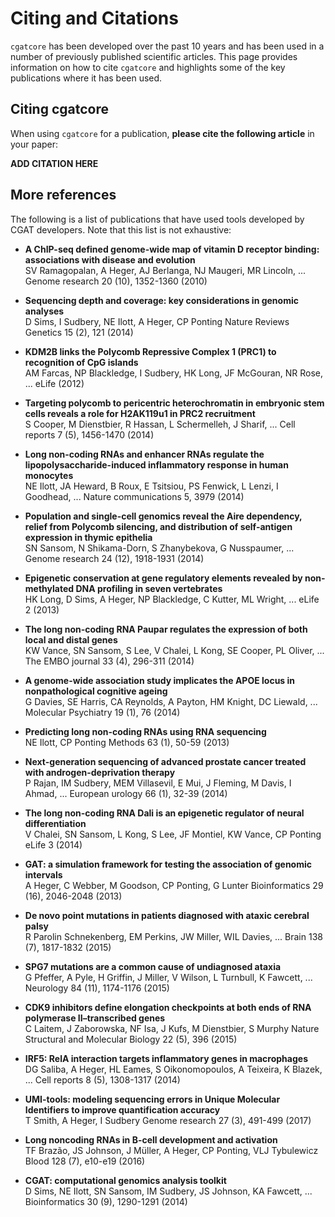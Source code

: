 # Citing and Citations

`cgatcore` has been developed over the past 10 years and has been used in a number of previously published scientific articles. This page provides information on how to cite `cgatcore` and highlights some of the key publications where it has been used.

## Citing cgatcore

When using `cgatcore` for a publication, **please cite the following article** in your paper:

**ADD CITATION HERE**

## More references

The following is a list of publications that have used tools developed by CGAT developers. Note that this list is not exhaustive:

- **A ChIP-seq defined genome-wide map of vitamin D receptor binding: associations with disease and evolution**  
  SV Ramagopalan, A Heger, AJ Berlanga, NJ Maugeri, MR Lincoln, ... Genome research 20 (10), 1352-1360 (2010)

- **Sequencing depth and coverage: key considerations in genomic analyses**  
  D Sims, I Sudbery, NE Ilott, A Heger, CP Ponting Nature Reviews Genetics 15 (2), 121 (2014)

- **KDM2B links the Polycomb Repressive Complex 1 (PRC1) to recognition of CpG islands**  
  AM Farcas, NP Blackledge, I Sudbery, HK Long, JF McGouran, NR Rose, ... eLife (2012)

- **Targeting polycomb to pericentric heterochromatin in embryonic stem cells reveals a role for H2AK119u1 in PRC2 recruitment**  
  S Cooper, M Dienstbier, R Hassan, L Schermelleh, J Sharif, ... Cell reports 7 (5), 1456-1470 (2014)

- **Long non-coding RNAs and enhancer RNAs regulate the lipopolysaccharide-induced inflammatory response in human monocytes**  
  NE Ilott, JA Heward, B Roux, E Tsitsiou, PS Fenwick, L Lenzi, I Goodhead, ... Nature communications 5, 3979 (2014)

- **Population and single-cell genomics reveal the Aire dependency, relief from Polycomb silencing, and distribution of self-antigen expression in thymic epithelia**  
  SN Sansom, N Shikama-Dorn, S Zhanybekova, G Nusspaumer, ... Genome research 24 (12), 1918-1931 (2014)

- **Epigenetic conservation at gene regulatory elements revealed by non-methylated DNA profiling in seven vertebrates**  
  HK Long, D Sims, A Heger, NP Blackledge, C Kutter, ML Wright, ... eLife 2 (2013)

- **The long non‐coding RNA Paupar regulates the expression of both local and distal genes**  
  KW Vance, SN Sansom, S Lee, V Chalei, L Kong, SE Cooper, PL Oliver, ... The EMBO journal 33 (4), 296-311 (2014)

- **A genome-wide association study implicates the APOE locus in nonpathological cognitive ageing**  
  G Davies, SE Harris, CA Reynolds, A Payton, HM Knight, DC Liewald, ... Molecular Psychiatry 19 (1), 76 (2014)

- **Predicting long non-coding RNAs using RNA sequencing**  
  NE Ilott, CP Ponting Methods 63 (1), 50-59 (2013)

- **Next-generation sequencing of advanced prostate cancer treated with androgen-deprivation therapy**  
  P Rajan, IM Sudbery, MEM Villasevil, E Mui, J Fleming, M Davis, I Ahmad, ... European urology 66 (1), 32-39 (2014)

- **The long non-coding RNA Dali is an epigenetic regulator of neural differentiation**  
  V Chalei, SN Sansom, L Kong, S Lee, JF Montiel, KW Vance, CP Ponting eLife 3 (2014)

- **GAT: a simulation framework for testing the association of genomic intervals**  
  A Heger, C Webber, M Goodson, CP Ponting, G Lunter Bioinformatics 29 (16), 2046-2048 (2013)

- **De novo point mutations in patients diagnosed with ataxic cerebral palsy**  
  R Parolin Schnekenberg, EM Perkins, JW Miller, WIL Davies, ... Brain 138 (7), 1817-1832 (2015)

- **SPG7 mutations are a common cause of undiagnosed ataxia**  
  G Pfeffer, A Pyle, H Griffin, J Miller, V Wilson, L Turnbull, K Fawcett, ... Neurology 84 (11), 1174-1176 (2015)

- **CDK9 inhibitors define elongation checkpoints at both ends of RNA polymerase II–transcribed genes**  
  C Laitem, J Zaborowska, NF Isa, J Kufs, M Dienstbier, S Murphy Nature Structural and Molecular Biology 22 (5), 396 (2015)

- **IRF5: RelA interaction targets inflammatory genes in macrophages**  
  DG Saliba, A Heger, HL Eames, S Oikonomopoulos, A Teixeira, K Blazek, ... Cell reports 8 (5), 1308-1317 (2014)

- **UMI-tools: modeling sequencing errors in Unique Molecular Identifiers to improve quantification accuracy**  
  T Smith, A Heger, I Sudbery Genome research 27 (3), 491-499 (2017)

- **Long noncoding RNAs in B-cell development and activation**  
  TF Brazão, JS Johnson, J Müller, A Heger, CP Ponting, VLJ Tybulewicz Blood 128 (7), e10-e19 (2016)

- **CGAT: computational genomics analysis toolkit**  
  D Sims, NE Ilott, SN Sansom, IM Sudbery, JS Johnson, KA Fawcett, ... Bioinformatics 30 (9), 1290-1291 (2014)

